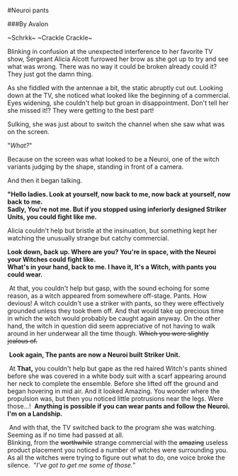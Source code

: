 #Neuroi pants

###By Avalon

~Schrkk~ ~Crackle Crackle~

Blinking in confusion at the unexpected interference to her favorite TV show, Sergeant Alicia Alcott furrowed her brow as she got up to try and see what was wrong. There was no way it could be broken already could it? They just got the damn thing.

As she fiddled with the antennae a bit, the static abruptly cut out. Looking down at the TV, she noticed what looked like the beginning of a commercial. Eyes widening, she couldn't help but groan in disappointment. Don't tell her she missed it!? They were getting to the best part!

Sulking, she was just about to switch the channel when she saw what was on the screen.

"*What?*"

Because on the screen was what looked to be a Neuroi, one of the witch variants judging by the shape, standing in front of a camera.

And then it began talking.

**"Hello ladies. Look at yourself, now back to me, now back at yourself, now back to me.​  
Sadly, You're not me. But if you stopped using inferiorly designed Striker Units, you could fight like me.​**

Alicia couldn't help but bristle at the insinuation, but something kept her watching the unusually strange but catchy commercial.

**Look down, back up. Where are you? You're in space, with the Neuroi your Witches could fight like.​  
What's in your hand, back to me. I have it, It's a Witch, with pants you could wear.​**

​
At that, you couldn't help but gasp, with the sound echoing for some reason, as a witch appeared from somewhere off-stage. Pants. How devious! A witch couldn't use a striker with pants, so they were effectively grounded unless they took them off. And that would take up precious time in which the witch would probably be caught again anyway. On the other hand, the witch in question did seem appreciative of not having to walk around in her underwear all the time though. ~~Which you were slightly jealous of.​~~

​
**Look again, The pants are now a Neuroi built Striker Unit.​**

​
At **That,** you couldn't help but gape as the red haired Witch's pants shined before she was covered in a white body suit with a scarf appearing around her neck to complete the ensemble. Before she lifted off the ground and began hovering in mid air. And it looked Amazing. You wonder where the propulsion was, but then you noticed little protrusions near the legs. Were those...!​
​
**Anything is possible if you can wear pants and follow the Neuroi.​
I'm on a Landship.​**
		
​
And with that, the TV switched back to the program she was watching. Seeming as if no time had passed at all.​  
Blinking, from the ~~worthwhile~~ strange commercial with the ~~amazing~~ useless product placement you noticed a number of witches were surrounding you.​  
As all the witches were trying to figure out what to do, one voice broke the silence.​
​
"*I've got to get me some of those.*"​
